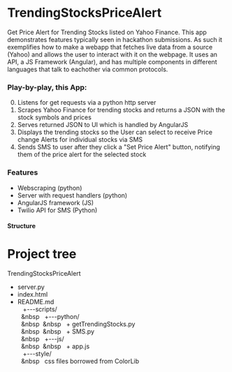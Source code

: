 # TrendingStocksPriceAlert
Get Price Alert for Trending Stocks listed on Yahoo Finance. This app demonstrates features typically seen in hackathon submissions. As such it exemplifies how to make a webapp that fetches live data from a source (Yahoo) and allows the user to interact with it on the webpage. It uses an API, a JS Framework (Angular), and has multiple components in different languages that talk to eachother via common protocols.  

### Play-by-play, this App:
0) Listens for get requests via a python http server
1) Scrapes Yahoo Finance for trending stocks and returns a JSON with the stock symbols and prices
2) Serves returned JSON to UI which is handled by AngularJS
3) Displays the trending stocks so the User can select to receive Price change Alerts for individual stocks via SMS
4) Sends SMS to user after they click a "Set Price Alert" button, notifying them of the price alert for the selected stock

### Features
* Webscraping (python)
* Server with request handlers (python)
* AngularJS framework (JS)
* Twilio API for SMS (Python)


#### Structure

# Project tree
TrendingStocksPriceAlert
+   server.py
+   index.html
+   README.md</br>
&nbsp;&nbsp;&nbsp;+---scripts/</br>
&nbsp;&nbsp;&nbsp&nbsp;&nbsp;&nbsp;+---python/</br>
&nbsp;&nbsp;&nbsp&nbsp;&nbsp;&nbsp&nbsp;&nbsp;&nbsp;+ getTrendingStocks.py</br>
&nbsp;&nbsp;&nbsp&nbsp;&nbsp;&nbsp&nbsp;&nbsp;&nbsp;+ SMS.py</br>
&nbsp;&nbsp;&nbsp&nbsp;&nbsp;&nbsp;+---js/</br>
&nbsp;&nbsp;&nbsp&nbsp;&nbsp;&nbsp&nbsp;&nbsp;&nbsp;+ app.js</br>
&nbsp;&nbsp;&nbsp;+---style/</br>
&nbsp;&nbsp;&nbsp&nbsp;&nbsp;&nbsp;css files borrowed from ColorLib

      
      



